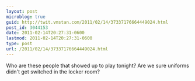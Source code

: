 ```yaml
---
layout: post
microblog: true
guid: http://twit.vmstan.com/2011/02/14/37337176664449024.html
post_id: 3044153
date: 2011-02-14T20:27:31-0600
lastmod: 2011-02-14T20:27:31-0600
type: post
url: /2011/02/14/37337176664449024.html
---
```

Who are these people that showed up to play tonight? Are we sure uniforms didn't get switched in the locker room?
